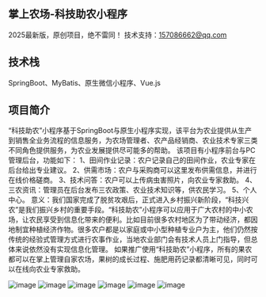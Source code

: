 ## 掌上农场-科技助农小程序  
2025最新版，原创项目，绝不雷同！ 
技术支持：157086662@qq.com
## 技术栈  
SpringBoot、MyBatis、原生微信小程序、Vue.js

## 项目简介  
“科技助农”小程序基于SpringBoot与原生小程序实现，该平台为农业提供从生产到销售全业务流程的信息服务，为农场管理者、农产品经销商、农业技术专家三类不同角色提供服务，为农业发展提供尽可能多的帮助。
该项目有小程序前台与PC管理后台，功能如下：
1、田间作业记录：农户记录自己的田间作业，农业专家在后台给出专业建议。
2、供需市场：农户与采购商可以这里发布供需信息，并进行在线价格磋商。
3、技术问答：农户可以上传病虫害照片，向农业专家救助。
4、三农资讯：管理员在后台发布三农政策、农业技术知识等，供农民学习。
5、个人中心。
意义：我们国家完成了脱贫攻艰后，正式进入乡村振兴新阶段，“科技兴农”是我们振兴乡村的重要手段。“科技助农”小程序可以应用于广大农村的中小农场，让农民享受到信息化带来的便利。比如目前很多农村地区为了带动经济，都因地制宜种植经济作物。很多农户都是以家庭或中小型种植专业户为主，他们仍然按传统的经验式管理方式进行农事作业，当地农业部门会有技术人员上门指导，但总体来说依然没有实现信息化管理。
如果推广使用“科技助农”小程序，所有的果农都可以在掌上管理自家农场，果树的成长过程、施肥用药记录都清晰可见，同时可以在线向农业专家救助。

![image](http://129.211.222.131:18080/images/github/farm2025-1.jpg) 
![image](http://129.211.222.131:18080/images/github/farm2025-2.jpg) 
![image](http://129.211.222.131:18080/images/github/farm2025-3.jpg) 
![image](http://129.211.222.131:18080/images/github/farm2025-4.jpg) 
![image](http://129.211.222.131:18080/images/github/farm2025-5.jpg) 
![image](http://129.211.222.131:18080/images/github/farm2025-6.png) 
